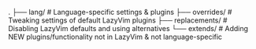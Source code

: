 .
├── lang/ # Language-specific settings & plugins
├── overrides/ # Tweaking settings of default LazyVim plugins
├── replacements/ # Disabling LazyVim defaults and using alternatives
└── extends/ # Adding NEW plugins/functionality not in LazyVim & not language-specific
